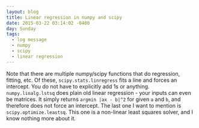 ```yaml
---
layout: blog
title: Linear regression in numpy and scipy
date: 2015-03-22 03:14:02 -0400
day: Sunday
tags:
  - log message
  - numpy
  - scipy
  - linear regression
---
```


Note that there are multiple numpy/scipy functions that do regression, fitting, etc. Of these, `scipy.stats.linregress` fits a line and forces an intercept. You do not have to explicitly add 1s or anything. `numpy.linalg.lstsq` does plain old linear regression - your inputs can even be matrices. It simply returns `argmin |ax - b|^2` for given `a` and `b`, and therefore does not force an intercept. The last one I want to mention is `scipy.optimize.leastsq`. This one is a non-linear least squares solver, and I know nothing more about it.
